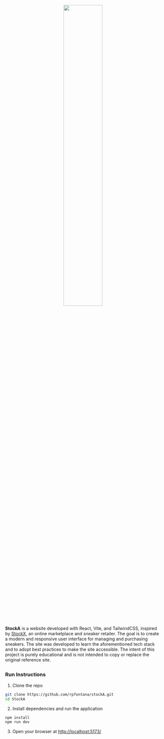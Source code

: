 <p align="center">
    <img src="src/assets/icons/branding/white-logo-company.png" style="width:50%;">
</p>
<br><br>

**StockA** is a website developed with React, Vite, and TailwindCSS, inspired by [StockX](https://stockx.com/), an online marketplace and sneaker retailer. The goal is to create a modern and responsive user interface for managing and purchasing sneakers. The site was developed to learn the aforementioned tech stack and to adopt best practices to make the site accessible. The intent of this project is purely educational and is not intended to copy or replace the original reference site. 

##

### Run Instructions
1. Clone the repo
```bash
git clone https://github.com/rpfontana/stockA.git
cd StockA
```
2. Install dependencies and run the application
```bash
npm install
npm run dev
```
3. Open your browser at [http://localhost:5173/](http://localhost:5173/)
